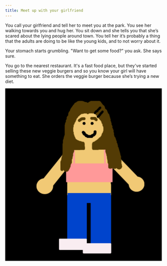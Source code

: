 ```yaml
---
title: Meet up with your girlfriend
---
```

You call your girlfriend and tell her to meet you at the park. You see her walking towards you and hug her. You sit down and she tells you that she’s scared about the lying people around town. You tell her it’s probably a thing that the adults are doing to be like the young kids, and to not worry about it.

Your stomach starts grumbling. "Want to get some food?" you ask. She says sure. 

You go to the nearest restaurant. It's a fast food place, but they've started selling these new veggie burgers and so you know your girl will have something to eat. She orders the veggie burger because she’s trying a new diet.

![happygirl](happygirl.png) 